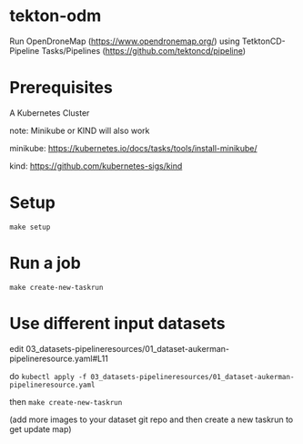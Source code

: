 # tekton-odm
Run OpenDroneMap (https://www.opendronemap.org/) using TetktonCD-Pipeline Tasks/Pipelines (https://github.com/tektoncd/pipeline)

# Prerequisites

A Kubernetes Cluster

note: Minikube or KIND will also work

minikube:  https://kubernetes.io/docs/tasks/tools/install-minikube/

kind: https://github.com/kubernetes-sigs/kind

# Setup

```
make setup
```

# Run a job

```
make create-new-taskrun
```

# Use different input datasets

edit 03_datasets-pipelineresources/01_dataset-aukerman-pipelineresource.yaml#L11

do `kubectl apply -f 03_datasets-pipelineresources/01_dataset-aukerman-pipelineresource.yaml`

then `make create-new-taskrun`

(add more images to your dataset git repo and then create a new taskrun to get update map)
